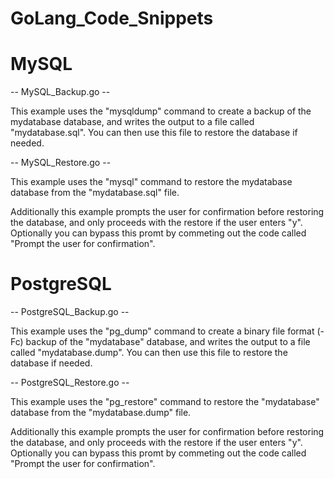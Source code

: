 # GoLang_Code_Snippets

# MySQL

-- MySQL_Backup.go --

This example uses the "mysqldump" command to create a backup of the mydatabase database, and writes the output to a file called "mydatabase.sql". You can then use this file to restore the database if needed.

-- MySQL_Restore.go --

This example uses the "mysql" command to restore the mydatabase database from the "mydatabase.sql" file.

Additionally this example prompts the user for confirmation before restoring the database, and only proceeds with the restore if the user enters "y". Optionally you can bypass this promt by commeting out the code called "Prompt the user for confirmation".

# PostgreSQL

-- PostgreSQL_Backup.go --

This example uses the "pg_dump" command to create a binary file format (-Fc) backup of the "mydatabase" database, and writes the output to a file called "mydatabase.dump". You can then use this file to restore the database if needed.

-- PostgreSQL_Restore.go --

This example uses the "pg_restore" command to restore the "mydatabase" database from the "mydatabase.dump" file.

Additionally this example prompts the user for confirmation before restoring the database, and only proceeds with the restore if the user enters "y". Optionally you can bypass this promt by commeting out the code called "Prompt the user for confirmation".

